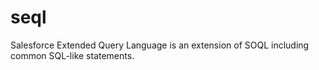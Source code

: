 # seql
Salesforce Extended Query Language is an extension of SOQL including common SQL-like statements.
